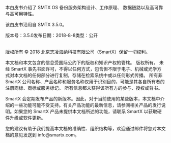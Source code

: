 <?xml version="1.0" encoding="UTF-8"?><?workdir /C:\Users\Admin\AppData\Local\Temp\temp20190703184645453?><?workdir-uri file:/C:/Users/Admin/AppData/Local/Temp/temp20190703184645453/?><?path2project ..\..\..\?><?path2project-uri ../../../?><?path2rootmap-uri ../../../?><topic xmlns:ditaarch="http://dita.oasis-open.org/architecture/2005/" xmlns:dita-ot="http://dita-ot.sourceforge.net/ns/201007/dita-ot" class="- topic/topic " ditaarch:DITAArchVersion="1.2" domains="(topic hi-d) (topic ut-d) (topic indexing-d) (topic hazard-d) (topic abbrev-d) (topic pr-d) (topic sw-d) (topic ui-d)" id="smtx-os-备份服务白皮书" xtrf="file:/d:/safehaven/content/concepts/backup-service-white-paper/_index.md" xtrc="topic:1;182:3"><title class="- topic/title " xtrf="file:/d:/safehaven/content/concepts/backup-service-white-paper/_index.md" xtrc="title:1;182:3">SMTX OS 备份服务白皮书</title><prolog class="- topic/prolog " xtrf="file:/d:/safehaven/content/concepts/backup-service-white-paper/_index.md" xtrc="prolog:1;182:3"><data class="- topic/data " name="BookShowToc" value="false" xtrf="file:/d:/safehaven/content/concepts/backup-service-white-paper/_index.md" xtrc="data:1;182:3"/><data class="- topic/data " name="title" value="SMTX OS 备份服务白皮书" xtrf="file:/d:/safehaven/content/concepts/backup-service-white-paper/_index.md" xtrc="data:2;182:3"/><data class="- topic/data " name="type" value="docs" xtrf="file:/d:/safehaven/content/concepts/backup-service-white-paper/_index.md" xtrc="data:3;182:3"/></prolog><body class="- topic/body " xtrf="file:/d:/safehaven/content/concepts/backup-service-white-paper/_index.md" xtrc="body:1;182:3"><p class="- topic/p " xtrf="file:/d:/safehaven/content/concepts/backup-service-white-paper/_index.md" xtrc="p:1;182:3">本白皮书介绍了 SMTX OS 备份服务架构设计、工作原理、 数据链路以及高可靠与高可用特性。</p></body><topic class="- topic/topic " ditaarch:DITAArchVersion="1.2" domains="(topic hi-d) (topic ut-d) (topic indexing-d) (topic hazard-d) (topic abbrev-d) (topic pr-d) (topic sw-d) (topic ui-d)" id="版本信息" xtrf="file:/d:/safehaven/content/concepts/backup-service-white-paper/_index.md" xtrc="topic:2;182:3"><title class="- topic/title " xtrf="file:/d:/safehaven/content/concepts/backup-service-white-paper/_index.md" xtrc="title:2;182:3">版本信息</title><body class="- topic/body " xtrf="file:/d:/safehaven/content/concepts/backup-service-white-paper/_index.md" xtrc="body:2;182:3"><p class="- topic/p " xtrf="file:/d:/safehaven/content/concepts/backup-service-white-paper/_index.md" xtrc="p:2;182:3">该白皮书沿用自 SMTX 3.5.0。</p><table class="- topic/table " xtrf="file:/d:/safehaven/content/concepts/backup-service-white-paper/_index.md" xtrc="table:1;182:3"><tgroup class="- topic/tgroup " cols="2" xtrf="file:/d:/safehaven/content/concepts/backup-service-white-paper/_index.md" xtrc="tgroup:1;182:3"><colspec class="- topic/colspec " colname="col1" xtrf="file:/d:/safehaven/content/concepts/backup-service-white-paper/_index.md" xtrc="colspec:1;182:3"/><colspec class="- topic/colspec " colname="col2" xtrf="file:/d:/safehaven/content/concepts/backup-service-white-paper/_index.md" xtrc="colspec:2;182:3"/><thead class="- topic/thead " xtrf="file:/d:/safehaven/content/concepts/backup-service-white-paper/_index.md" xtrc="thead:1;182:3"><row class="- topic/row " xtrf="file:/d:/safehaven/content/concepts/backup-service-white-paper/_index.md" xtrc="row:1;182:3"><entry class="- topic/entry " xtrf="file:/d:/safehaven/content/concepts/backup-service-white-paper/_index.md" xtrc="entry:1;182:3">版本号：</entry><entry class="- topic/entry " xtrf="file:/d:/safehaven/content/concepts/backup-service-white-paper/_index.md" xtrc="entry:2;182:3">3.5.0</entry></row></thead><tbody class="- topic/tbody " xtrf="file:/d:/safehaven/content/concepts/backup-service-white-paper/_index.md" xtrc="tbody:1;182:3"><row class="- topic/row " xtrf="file:/d:/safehaven/content/concepts/backup-service-white-paper/_index.md" xtrc="row:2;182:3"><entry class="- topic/entry " xtrf="file:/d:/safehaven/content/concepts/backup-service-white-paper/_index.md" xtrc="entry:3;182:3">发布日期：</entry><entry class="- topic/entry " xtrf="file:/d:/safehaven/content/concepts/backup-service-white-paper/_index.md" xtrc="entry:4;182:3">2018-8-8</entry></row><row class="- topic/row " xtrf="file:/d:/safehaven/content/concepts/backup-service-white-paper/_index.md" xtrc="row:3;182:3"><entry class="- topic/entry " xtrf="file:/d:/safehaven/content/concepts/backup-service-white-paper/_index.md" xtrc="entry:5;182:3">类型：</entry><entry class="- topic/entry " xtrf="file:/d:/safehaven/content/concepts/backup-service-white-paper/_index.md" xtrc="entry:6;182:3">公开</entry></row></tbody></tgroup></table></body></topic><topic class="- topic/topic " ditaarch:DITAArchVersion="1.2" domains="(topic hi-d) (topic ut-d) (topic indexing-d) (topic hazard-d) (topic abbrev-d) (topic pr-d) (topic sw-d) (topic ui-d)" id="版权信息" xtrf="file:/d:/safehaven/content/concepts/backup-service-white-paper/_index.md" xtrc="topic:3;182:3"><title class="- topic/title " xtrf="file:/d:/safehaven/content/concepts/backup-service-white-paper/_index.md" xtrc="title:3;182:3">版权信息</title><body class="- topic/body " xtrf="file:/d:/safehaven/content/concepts/backup-service-white-paper/_index.md" xtrc="body:3;182:3"><p class="- topic/p " xtrf="file:/d:/safehaven/content/concepts/backup-service-white-paper/_index.md" xtrc="p:3;182:3">版权所有 © 2018 北京志凌海纳科技有限公司（SmartX）保留一切权利。</p><p class="- topic/p " xtrf="file:/d:/safehaven/content/concepts/backup-service-white-paper/_index.md" xtrc="p:4;182:3">本文档和本文包含的信息受国际公约下的版权和知识产权的管辖。 版权所有。 未经 SmartX 事先书面许可，不得以任何方式，包含但不限于电子、机械或光学方式对本文档的任何部分进行复制，存储在检索系统中或以任何形式传播。 所有非 SmartX 公司名称、产品名称和服务名称仅用于识别目的，可能是其各自所有者的注册商标、商标或服务标记。 所有信息都未获得该所有方的参与、授权或背书。</p></body></topic><topic class="- topic/topic " ditaarch:DITAArchVersion="1.2" domains="(topic hi-d) (topic ut-d) (topic indexing-d) (topic hazard-d) (topic abbrev-d) (topic pr-d) (topic sw-d) (topic ui-d)" id="关于本文档" xtrf="file:/d:/safehaven/content/concepts/backup-service-white-paper/_index.md" xtrc="topic:4;182:3"><title class="- topic/title " xtrf="file:/d:/safehaven/content/concepts/backup-service-white-paper/_index.md" xtrc="title:4;182:3">关于本文档</title><body class="- topic/body " xtrf="file:/d:/safehaven/content/concepts/backup-service-white-paper/_index.md" xtrc="body:4;182:3"><p class="- topic/p " xtrf="file:/d:/safehaven/content/concepts/backup-service-white-paper/_index.md" xtrc="p:5;182:3">SmartX 会定期发布产品的新版本。因此，对于当前使用的某些版本，本文档中介绍的一些功能可能不受支持。有关产品功能的最新信息，请参阅相关产品的发行说明。如果您的 SmartX 产品未提供本文档所述的功能，请联系 SmartX 以获取硬件升级或软件更新。</p></body></topic><topic class="- topic/topic " ditaarch:DITAArchVersion="1.2" domains="(topic hi-d) (topic ut-d) (topic indexing-d) (topic hazard-d) (topic abbrev-d) (topic pr-d) (topic sw-d) (topic ui-d)" id="关于文档的意见和建议" xtrf="file:/d:/safehaven/content/concepts/backup-service-white-paper/_index.md" xtrc="topic:5;182:3"><title class="- topic/title " xtrf="file:/d:/safehaven/content/concepts/backup-service-white-paper/_index.md" xtrc="title:5;182:3">关于文档的意见和建议</title><body class="- topic/body " xtrf="file:/d:/safehaven/content/concepts/backup-service-white-paper/_index.md" xtrc="body:5;182:3"><p class="- topic/p " xtrf="file:/d:/safehaven/content/concepts/backup-service-white-paper/_index.md" xtrc="p:6;182:3">您的建议有助于我们提高本文档的准确性、组织结构等，欢迎通过邮件将您对本文档的意见发送到 <xref class="- topic/xref " href="mailto:info@smartx.com。" format="email" scope="external" xtrf="file:/d:/safehaven/content/concepts/backup-service-white-paper/_index.md" xtrc="xref:1;182:3">info@smartx.com。</xref></p></body></topic></topic>